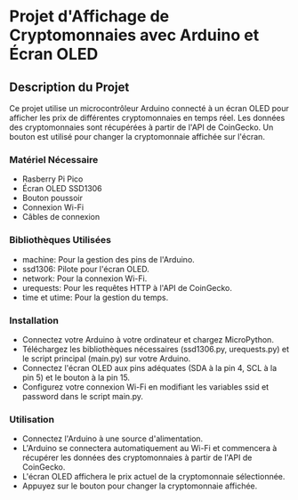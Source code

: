 # Projet d'Affichage de Cryptomonnaies avec Arduino et Écran OLED
## Description du Projet
Ce projet utilise un microcontrôleur Arduino connecté à un écran OLED pour afficher les prix de différentes cryptomonnaies en temps réel. Les données des cryptomonnaies sont récupérées à partir de l'API de CoinGecko. Un bouton est utilisé pour changer la cryptomonnaie affichée sur l'écran.

### Matériel Nécessaire
- Rasberry Pi Pico 
- Écran OLED SSD1306
- Bouton poussoir
- Connexion Wi-Fi
- Câbles de connexion
### Bibliothèques Utilisées
- machine: Pour la gestion des pins de l'Arduino.
- ssd1306: Pilote pour l'écran OLED.
- network: Pour la connexion Wi-Fi.
- urequests: Pour les requêtes HTTP à l'API de CoinGecko.
- time et utime: Pour la gestion du temps.
### Installation
- Connectez votre Arduino à votre ordinateur et chargez MicroPython.
- Téléchargez les bibliothèques nécessaires (ssd1306.py, urequests.py) et le script principal (main.py) sur votre Arduino.
- Connectez l'écran OLED aux pins adéquates (SDA à la pin 4, SCL à la pin 5) et le bouton à la pin 15.
- Configurez votre connexion Wi-Fi en modifiant les variables ssid et password dans le script main.py.
### Utilisation
- Connectez l'Arduino à une source d'alimentation.
- L'Arduino se connectera automatiquement au Wi-Fi et commencera à récupérer les données des cryptomonnaies à partir de l'API de CoinGecko.
- L'écran OLED affichera le prix actuel de la cryptomonnaie sélectionnée.
- Appuyez sur le bouton pour changer la cryptomonnaie affichée.
 
